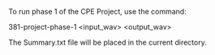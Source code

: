To run phase 1 of the CPE Project, use the command:

381-project-phase-1 <input_wav> <output_wav>

The Summary.txt file will be placed in the current directory.
